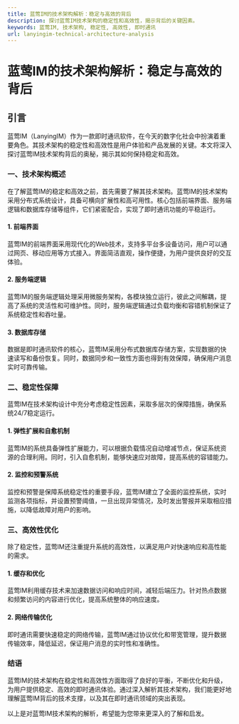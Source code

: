 ```yaml
---
title: 蓝莺IM的技术架构解析：稳定与高效的背后
description: 探讨蓝莺IM技术架构的稳定性和高效性，揭示背后的关键因素。
keywords: 蓝莺IM, 技术架构, 稳定性, 高效性, 即时通讯
url: lanyingim-technical-architecture-analysis
---
```


# 蓝莺IM的技术架构解析：稳定与高效的背后

## 引言

蓝莺IM（LanyingIM）作为一款即时通讯软件，在今天的数字化社会中扮演着重要角色。其技术架构的稳定性和高效性是用户体验和产品发展的关键。本文将深入探讨蓝莺IM技术架构背后的奥秘，揭示其如何保持稳定和高效。

### 一、技术架构概述

在了解蓝莺IM的稳定和高效之前，首先需要了解其技术架构。蓝莺IM的技术架构采用分布式系统设计，具备可横向扩展性和高可用性。核心包括前端界面、服务端逻辑和数据库存储等组件，它们紧密配合，实现了即时通讯功能的平稳运行。

#### 1. 前端界面

蓝莺IM的前端界面采用现代化的Web技术，支持多平台多设备访问，用户可以通过网页、移动应用等方式接入。界面简洁直观，操作便捷，为用户提供良好的交互体验。

#### 2. 服务端逻辑

蓝莺IM的服务端逻辑处理采用微服务架构，各模块独立运行，彼此之间解耦，提高了系统的灵活性和可维护性。同时，服务端逻辑通过负载均衡和容错机制保证了系统稳定性和吞吐量。

#### 3. 数据库存储

数据是即时通讯软件的核心，蓝莺IM采用分布式数据库存储方案，实现数据的快速读写和备份恢复。同时，数据同步和一致性方面也得到有效保障，确保用户消息实时可靠传输。

### 二、稳定性保障

蓝莺IM在技术架构设计中充分考虑稳定性因素，采取多层次的保障措施，确保系统24/7稳定运行。

#### 1. 弹性扩展和自愈机制

蓝莺IM的系统具备弹性扩展能力，可以根据负载情况自动增减节点，保证系统资源的合理利用。同时，引入自愈机制，能够快速应对故障，提高系统的容错能力。

#### 2. 监控和预警系统

监控和预警是保障系统稳定性的重要手段，蓝莺IM建立了全面的监控系统，实时监测各项指标，并设置预警阈值，一旦出现异常情况，及时发出警报并采取相应措施，以降低故障对用户的影响。

### 三、高效性优化

除了稳定性，蓝莺IM还注重提升系统的高效性，以满足用户对快速响应和高性能的需求。

#### 1. 缓存和优化

蓝莺IM利用缓存技术来加速数据访问和响应时间，减轻后端压力。针对热点数据和频繁访问的内容进行优化，提高系统整体的响应速度。

#### 2. 网络传输优化

即时通讯需要快速稳定的网络传输，蓝莺IM通过协议优化和带宽管理，提升数据传输效率，降低延迟，保证用户消息的实时性和准确性。

### 结语

蓝莺IM的技术架构在稳定性和高效性方面取得了良好的平衡，不断优化和升级，为用户提供稳定、高效的即时通讯体验。通过深入解析其技术架构，我们能更好地理解蓝莺IM背后的技术支撑，以及其在即时通讯领域的突出表现。

以上是对蓝莺IM技术架构的解析，希望能为您带来更深入的了解和启发。